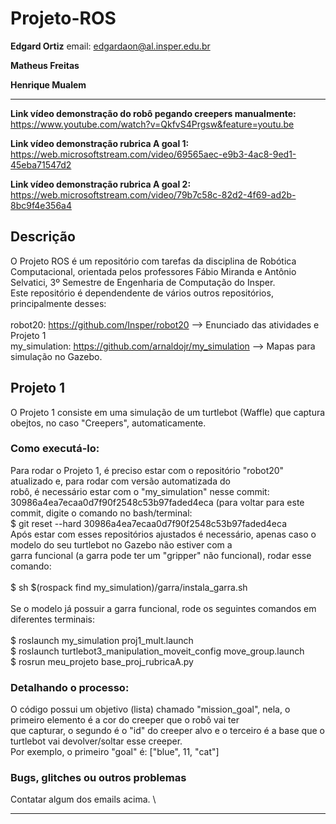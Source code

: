 # Projeto-ROS


**Edgard Ortiz** email: edgardaon@al.insper.edu.br


**Matheus Freitas**


**Henrique Mualem**

___
**Link vídeo demonstração do robô pegando creepers manualmente:** https://www.youtube.com/watch?v=QkfvS4Prgsw&feature=youtu.be

**Link vídeo demonstração rubrica A goal 1:** https://web.microsoftstream.com/video/69565aec-e9b3-4ac8-9ed1-45eba71547d2

**Link vídeo demonstração rubrica A goal 2:** https://web.microsoftstream.com/video/79b7c58c-82d2-4f69-ad2b-8bc9f4e356a4

## Descrição
O Projeto ROS é um repositório com tarefas da disciplina de Robótica Computacional, orientada pelos professores Fábio Miranda e Antônio Selvatici, 3º Semestre de Engenharia de Computação do Insper. \
Este repositório é dependendente de vários outros repositórios, principalmente desses:\
\
robot20: https://github.com/Insper/robot20 --> Enunciado das atividades e Projeto 1 \
my_simulation: https://github.com/arnaldojr/my_simulation --> Mapas para simulação no Gazebo. 

## Projeto 1
O Projeto 1 consiste em uma simulação de um turtlebot (Waffle) que captura obejtos, no caso "Creepers", automaticamente.
### Como executá-lo:
Para rodar o Projeto 1, é preciso estar com o repositório "robot20" atualizado e, para rodar com versão automatizada do \
robô, é necessário estar com o "my_simulation" nesse commit: 30986a4ea7ecaa0d7f90f2548c53b97faded4eca (para voltar para este 
commit, digite o comando no bash/terminal:\
$ git reset --hard 30986a4ea7ecaa0d7f90f2548c53b97faded4eca \
Após estar com esses repositórios ajustados é necessário, apenas caso o modelo do seu turtlebot no Gazebo não estiver com a \
garra funcional (a garra pode ter um "gripper" não funcional), rodar esse comando: \
\
$ sh $(rospack find my_simulation)/garra/instala_garra.sh \
\
Se o modelo já possuir a garra funcional, rode os seguintes comandos em diferentes terminais: \
\
$ roslaunch my_simulation proj1_mult.launch \
$ roslaunch turtlebot3_manipulation_moveit_config move_group.launch \
$ rosrun meu_projeto base_proj_rubricaA.py
### Detalhando o processo:
O código possui um objetivo (lista) chamado "mission_goal", nela, o primeiro elemento é a cor do creeper que o robô vai ter\
que capturar, o segundo é o "id" do creeper alvo e o terceiro é a base que o turtlebot vai devolver/soltar esse creeper. \
Por exemplo, o primeiro "goal" é: ["blue", 11, "cat"]
### Bugs, glitches ou outros problemas
Contatar algum dos emails acima. \
___
